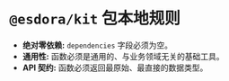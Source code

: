 # `@esdora/kit` 包本地规则

- **绝对零依赖:** `dependencies` 字段必须为空。
- **通用性:** 函数必须是通用的、与业务领域无关的基础工具。
- **API 契约:** 函数必须返回最原始、最直接的数据类型。
